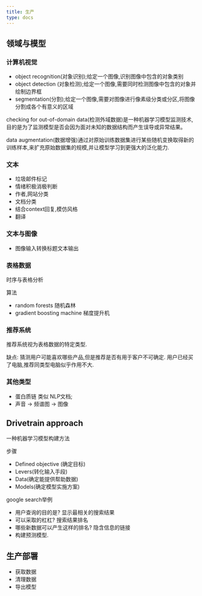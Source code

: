 ```yaml
---
title: 生产
type: docs
---
```

## 领域与模型

### 计算机视觉
- object recognition(对象识别);给定一个图像,识别图像中包含的对象类别
- object detection (对象检测);给定一个图像,需要同时检测图像中包含的对象并绘制边界框
- segmentation(分割);给定一个图像,需要对图像进行像素级分类或分区,将图像分割成各个有意义的区域

checking for out-of-domain data(检测外域数据)是一种机器学习模型监测技术,目的是为了监测模型是否会因为面对未知的数据结构而产生误导或异常结果。

data augmentation(数据增强)通过对原始训练数据集进行某些随机变换取得新的训练样本,来扩充原始数据集的规模,并让模型学习到更强大的泛化能力.

### 文本
- 垃圾邮件标记
- 情绪积极消极判断
- 作者,网站分类
- 文档分类
- 结合context回复,模仿风格
- 翻译

### 文本与图像
- 图像输入转换标题文本输出
### 表格数据
时序与表格分析

算法
- random forests 随机森林
- gradient boosting machine 梯度提升机
### 推荐系统
推荐系统视为表格数据的特定类型.

缺点: 猜测用户可能喜欢哪些产品,但是推荐是否有用于客户不可确定.
用户已经买了电脑,推荐同类型电脑似乎作用不大.

### 其他类型
- 蛋白质链 类似 NLP文档;
- 声音 -> 频谱图 -> 图像

## Drivetrain approach
一种机器学习模型构建方法

步骤
- Defined objective (确定目标)
- Levers(转化输入手段)
- Data(确定能提供帮助数据)
- Models(确定模型实施方案)

google search举例
- 用户查询的目的是? 显示最相关的搜索结果
- 可以采取的杠杠? 搜索结果排名
- 哪些新数据可以产生这样的排名? 隐含信息的链接
- 构建预测模型.

## 生产部署

- 获取数据
- 清理数据
- 导出模型